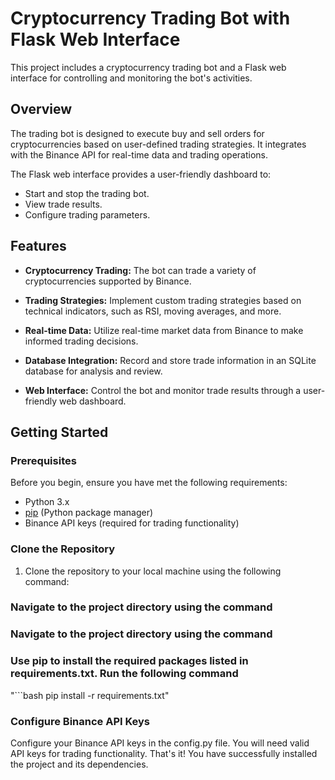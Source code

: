 # Cryptocurrency Trading Bot with Flask Web Interface

This project includes a cryptocurrency trading bot and a Flask web interface for controlling and monitoring the bot's activities.

## Overview

The trading bot is designed to execute buy and sell orders for cryptocurrencies based on user-defined trading strategies. It integrates with the Binance API for real-time data and trading operations.

The Flask web interface provides a user-friendly dashboard to:

- Start and stop the trading bot.
- View trade results.
- Configure trading parameters.

## Features

- **Cryptocurrency Trading:** The bot can trade a variety of cryptocurrencies supported by Binance.

- **Trading Strategies:** Implement custom trading strategies based on technical indicators, such as RSI, moving averages, and more.

- **Real-time Data:** Utilize real-time market data from Binance to make informed trading decisions.

- **Database Integration:** Record and store trade information in an SQLite database for analysis and review.

- **Web Interface:** Control the bot and monitor trade results through a user-friendly web dashboard.

## Getting Started

### Prerequisites

Before you begin, ensure you have met the following requirements:

- Python 3.x
- [pip](https://pip.pypa.io/en/stable/) (Python package manager)
- Binance API keys (required for trading functionality)

### Clone the Repository

1. Clone the repository to your local machine using the following command:

### Navigate to the project directory using the command
### Navigate to the project directory using the command
### Use pip to install the required packages listed in requirements.txt. Run the following command

   "```bash
   pip install -r requirements.txt"

### Configure Binance API Keys
Configure your Binance API keys in the config.py file. You will need valid API keys for trading functionality.
That's it! You have successfully installed the project and its dependencies.

